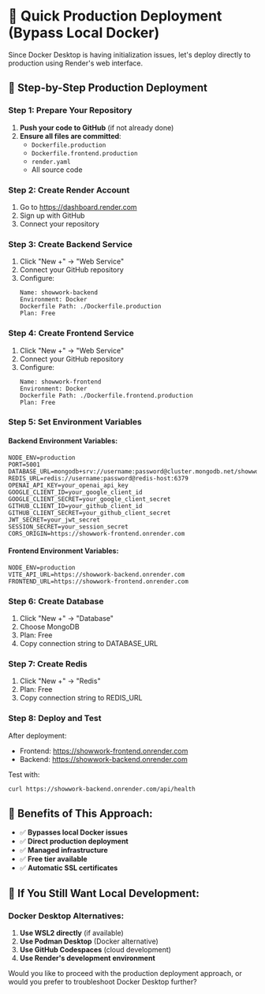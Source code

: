 # 🚀 Quick Production Deployment (Bypass Local Docker)

Since Docker Desktop is having initialization issues, let's deploy directly to production using Render's web interface.

## 🎯 **Step-by-Step Production Deployment**

### **Step 1: Prepare Your Repository**
1. **Push your code to GitHub** (if not already done)
2. **Ensure all files are committed**:
   - `Dockerfile.production`
   - `Dockerfile.frontend.production`
   - `render.yaml`
   - All source code

### **Step 2: Create Render Account**
1. Go to https://dashboard.render.com
2. Sign up with GitHub
3. Connect your repository

### **Step 3: Create Backend Service**
1. Click "New +" → "Web Service"
2. Connect your GitHub repository
3. Configure:
   ```
   Name: showwork-backend
   Environment: Docker
   Dockerfile Path: ./Dockerfile.production
   Plan: Free
   ```

### **Step 4: Create Frontend Service**
1. Click "New +" → "Web Service"
2. Connect your GitHub repository
3. Configure:
   ```
   Name: showwork-frontend
   Environment: Docker
   Dockerfile Path: ./Dockerfile.frontend.production
   Plan: Free
   ```

### **Step 5: Set Environment Variables**

#### Backend Environment Variables:
```
NODE_ENV=production
PORT=5001
DATABASE_URL=mongodb+srv://username:password@cluster.mongodb.net/showwork
REDIS_URL=redis://username:password@redis-host:6379
OPENAI_API_KEY=your_openai_api_key
GOOGLE_CLIENT_ID=your_google_client_id
GOOGLE_CLIENT_SECRET=your_google_client_secret
GITHUB_CLIENT_ID=your_github_client_id
GITHUB_CLIENT_SECRET=your_github_client_secret
JWT_SECRET=your_jwt_secret
SESSION_SECRET=your_session_secret
CORS_ORIGIN=https://showwork-frontend.onrender.com
```

#### Frontend Environment Variables:
```
NODE_ENV=production
VITE_API_URL=https://showwork-backend.onrender.com
FRONTEND_URL=https://showwork-frontend.onrender.com
```

### **Step 6: Create Database**
1. Click "New +" → "Database"
2. Choose MongoDB
3. Plan: Free
4. Copy connection string to DATABASE_URL

### **Step 7: Create Redis**
1. Click "New +" → "Redis"
2. Plan: Free
3. Copy connection string to REDIS_URL

### **Step 8: Deploy and Test**
After deployment:
- Frontend: https://showwork-frontend.onrender.com
- Backend: https://showwork-backend.onrender.com

Test with:
```bash
curl https://showwork-backend.onrender.com/api/health
```

## 🎯 **Benefits of This Approach:**
- ✅ **Bypasses local Docker issues**
- ✅ **Direct production deployment**
- ✅ **Managed infrastructure**
- ✅ **Free tier available**
- ✅ **Automatic SSL certificates**

## 🔧 **If You Still Want Local Development:**

### **Docker Desktop Alternatives:**
1. **Use WSL2 directly** (if available)
2. **Use Podman Desktop** (Docker alternative)
3. **Use GitHub Codespaces** (cloud development)
4. **Use Render's development environment**

Would you like to proceed with the production deployment approach, or would you prefer to troubleshoot Docker Desktop further?
